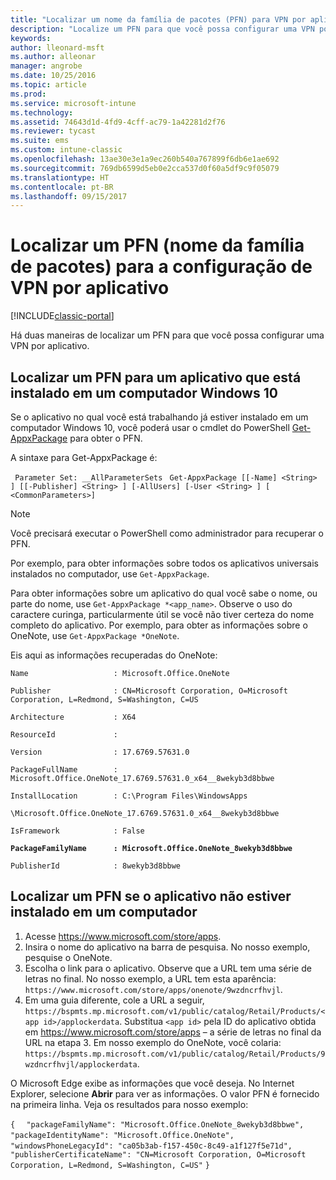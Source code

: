 ```yaml
---
title: "Localizar um nome da família de pacotes (PFN) para VPN por aplicativo"
description: "Localize um PFN para que você possa configurar uma VPN por aplicativo."
keywords: 
author: lleonard-msft
ms.author: alleonar
manager: angrobe
ms.date: 10/25/2016
ms.topic: article
ms.prod: 
ms.service: microsoft-intune
ms.technology: 
ms.assetid: 74643d1d-4fd9-4cff-ac79-1a42281d2f76
ms.reviewer: tycast
ms.suite: ems
ms.custom: intune-classic
ms.openlocfilehash: 13ae30e3e1a9ec260b540a767899f6db6e1ae692
ms.sourcegitcommit: 769db6599d5eb0e2cca537d0f60a5df9c9f05079
ms.translationtype: HT
ms.contentlocale: pt-BR
ms.lasthandoff: 09/15/2017
---
```

# <a name="find-a-package-family-name-pfn-for-per-app-vpn-configuration"></a>Localizar um PFN (nome da família de pacotes) para a configuração de VPN por aplicativo

[!INCLUDE[classic-portal](../includes/classic-portal.md)]

Há duas maneiras de localizar um PFN para que você possa configurar uma VPN por aplicativo.

## <a name="find-a-pfn-for-an-app-thats-installed-on-a-windows-10-computer"></a>Localizar um PFN para um aplicativo que está instalado em um computador Windows 10

Se o aplicativo no qual você está trabalhando já estiver instalado em um computador Windows 10, você poderá usar o cmdlet do PowerShell [Get-AppxPackage](https://technet.microsoft.com/library/hh856044.aspx) para obter o PFN.

A sintaxe para Get-AppxPackage é:

` Parameter Set: __AllParameterSets`
` Get-AppxPackage [[-Name] <String> ] [[-Publisher] <String> ] [-AllUsers] [-User <String> ] [ <CommonParameters>]`

> [!NOTE]
Você precisará executar o PowerShell como administrador para recuperar o PFN.

Por exemplo, para obter informações sobre todos os aplicativos universais instalados no computador, use `Get-AppxPackage`.

Para obter informações sobre um aplicativo do qual você sabe o nome, ou parte do nome, use `Get-AppxPackage *<app_name>`. Observe o uso do caractere curinga, particularmente útil se você não tiver certeza do nome completo do aplicativo. Por exemplo, para obter as informações sobre o OneNote, use `Get-AppxPackage *OneNote`.


Eis aqui as informações recuperadas do OneNote:

`Name                   : Microsoft.Office.OneNote`

`Publisher              : CN=Microsoft Corporation, O=Microsoft Corporation, L=Redmond, S=Washington, C=US`

`Architecture           : X64`

`ResourceId             :`

`Version                : 17.6769.57631.0`

`PackageFullName        : Microsoft.Office.OneNote_17.6769.57631.0_x64__8wekyb3d8bbwe`

`InstallLocation        : C:\Program Files\WindowsApps`

`\Microsoft.Office.OneNote_17.6769.57631.0_x64__8wekyb3d8bbwe`

`IsFramework            : False`

**`PackageFamilyName      : Microsoft.Office.OneNote_8wekyb3d8bbwe`**

`PublisherId            : 8wekyb3d8bbwe`



## <a name="find-a-pfn-if-the-app-is-not-installed-on-a-computer"></a>Localizar um PFN se o aplicativo não estiver instalado em um computador

1.  Acesse https://www.microsoft.com/store/apps.
2.  Insira o nome do aplicativo na barra de pesquisa. No nosso exemplo, pesquise o OneNote.
3.  Escolha o link para o aplicativo. Observe que a URL tem uma série de letras no final. No nosso exemplo, a URL tem esta aparência: `https://www.microsoft.com/store/apps/onenote/9wzdncrfhvjl`.
4.  Em uma guia diferente, cole a URL a seguir, `https://bspmts.mp.microsoft.com/v1/public/catalog/Retail/Products/<app id>/applockerdata`. Substitua `<app id>` pela ID do aplicativo obtida em https://www.microsoft.com/store/apps – a série de letras no final da URL na etapa 3. Em nosso exemplo do OneNote, você colaria: `https://bspmts.mp.microsoft.com/v1/public/catalog/Retail/Products/9wzdncrfhvjl/applockerdata`.

O Microsoft Edge exibe as informações que você deseja. No Internet Explorer, selecione **Abrir** para ver as informações. O valor PFN é fornecido na primeira linha. Veja os resultados para nosso exemplo:


`{`
`  "packageFamilyName": "Microsoft.Office.OneNote_8wekyb3d8bbwe",`
`  "packageIdentityName": "Microsoft.Office.OneNote",`
`  "windowsPhoneLegacyId": "ca05b3ab-f157-450c-8c49-a1f127f5e71d",`
`  "publisherCertificateName": "CN=Microsoft Corporation, O=Microsoft Corporation, L=Redmond, S=Washington, C=US"`
`}`

